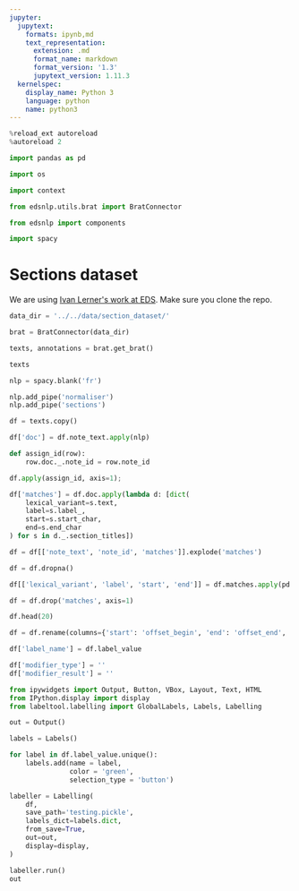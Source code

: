 ```yaml
---
jupyter:
  jupytext:
    formats: ipynb,md
    text_representation:
      extension: .md
      format_name: markdown
      format_version: '1.3'
      jupytext_version: 1.11.3
  kernelspec:
    display_name: Python 3
    language: python
    name: python3
---
```


```python
%reload_ext autoreload
%autoreload 2
```

```python
import pandas as pd
```

```python
import os
```

```python
import context
```

```python
from edsnlp.utils.brat import BratConnector
```

```python
from edsnlp import components
```

```python
import spacy
```

# Sections dataset


We are using [Ivan Lerner's work at EDS](https://gitlab.eds.aphp.fr/IvanL/section_dataset). Make sure you clone the repo.

```python
data_dir = '../../data/section_dataset/'
```

```python
brat = BratConnector(data_dir)
```

```python
texts, annotations = brat.get_brat()
```

```python
texts
```

```python
nlp = spacy.blank('fr')
```

```python
nlp.add_pipe('normaliser')
nlp.add_pipe('sections')
```

```python
df = texts.copy()
```

```python
df['doc'] = df.note_text.apply(nlp)
```

```python
def assign_id(row):
    row.doc._.note_id = row.note_id
```

```python
df.apply(assign_id, axis=1);
```

```python
df['matches'] = df.doc.apply(lambda d: [dict(
    lexical_variant=s.text,
    label=s.label_,
    start=s.start_char,
    end=s.end_char
) for s in d._.section_titles])
```

```python
df = df[['note_text', 'note_id', 'matches']].explode('matches')
```

```python
df = df.dropna()
```

```python
df[['lexical_variant', 'label', 'start', 'end']] = df.matches.apply(pd.Series)
```

```python
df = df.drop('matches', axis=1)
```

```python
df.head(20)
```

```python
df = df.rename(columns={'start': 'offset_begin', 'end': 'offset_end', 'label': 'label_value'})
```

```python
df['label_name'] = df.label_value
```

```python
df['modifier_type'] = ''
df['modifier_result'] = ''
```

```python
from ipywidgets import Output, Button, VBox, Layout, Text, HTML
from IPython.display import display
from labeltool.labelling import GlobalLabels, Labels, Labelling

out = Output()
```

```python
labels = Labels()

for label in df.label_value.unique():
    labels.add(name = label,
               color = 'green',
               selection_type = 'button')
```

```python
labeller = Labelling(
    df,
    save_path='testing.pickle',
    labels_dict=labels.dict,
    from_save=True,
    out=out,
    display=display,
)
```

```python
labeller.run()
out
```

```python

```
